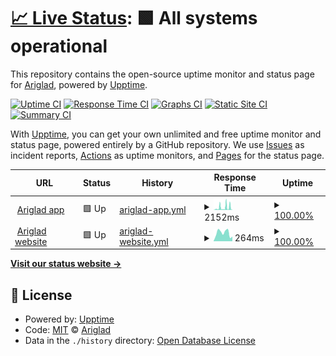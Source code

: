 # [📈 Live Status](https://Ariglad.github.io/status_page): <!--live status--> **🟩 All systems operational**

This repository contains the open-source uptime monitor and status page for [Ariglad](https://Ariglad.github.io/status_page), powered by [Upptime](https://github.com/upptime/upptime).

[![Uptime CI](https://github.com/Ariglad/status_page/workflows/Uptime%20CI/badge.svg)](https://github.com/upptime/upptime/actions?query=workflow%3A%22Uptime+CI%22)
[![Response Time CI](https://github.com/Ariglad/status_page/workflows/Response%20Time%20CI/badge.svg)](https://github.com/upptime/upptime/actions?query=workflow%3A%22Response+Time+CI%22)
[![Graphs CI](https://github.com/Ariglad/status_page/workflows/Graphs%20CI/badge.svg)](https://github.com/upptime/upptime/actions?query=workflow%3A%22Graphs+CI%22)
[![Static Site CI](https://github.com/Ariglad/status_page/workflows/Static%20Site%20CI/badge.svg)](https://github.com/upptime/upptime/actions?query=workflow%3A%22Static+Site+CI%22)
[![Summary CI](https://github.com/Ariglad/status_page/workflows/Summary%20CI/badge.svg)](https://github.com/upptime/upptime/actions?query=workflow%3A%22Summary+CI%22)

With [Upptime](https://upptime.js.org), you can get your own unlimited and free uptime monitor and status page, powered entirely by a GitHub repository. We use [Issues](https://github.com/Ariglad/status_page/issues) as incident reports, [Actions](https://github.com/Ariglad/status_page/actions) as uptime monitors, and [Pages](https://Ariglad.github.io/status_page) for the status page.

<!--start: status pages-->
<!-- This summary is generated by Upptime (https://github.com/upptime/upptime) -->
<!-- Do not edit this manually, your changes will be overwritten -->
<!-- prettier-ignore -->
| URL | Status | History | Response Time | Uptime |
| --- | ------ | ------- | ------------- | ------ |
| <img alt="" src="https://favicons.githubusercontent.com/app.ariglad.com" height="13"> [Ariglad app](https://app.ariglad.com) | 🟩 Up | [ariglad-app.yml](https://github.com/Ariglad/status_page/commits/HEAD/history/ariglad-app.yml) | <details><summary><img alt="Response time graph" src="./graphs/ariglad-app/response-time-week.png" height="20"> 2152ms</summary><br><a href="https://Ariglad.github.io/status_page/history/ariglad-app"><img alt="Response time 636" src="https://img.shields.io/endpoint?url=https%3A%2F%2Fraw.githubusercontent.com%2FAriglad%2Fstatus_page%2FHEAD%2Fapi%2Fariglad-app%2Fresponse-time.json"></a><br><a href="https://Ariglad.github.io/status_page/history/ariglad-app"><img alt="24-hour response time 235" src="https://img.shields.io/endpoint?url=https%3A%2F%2Fraw.githubusercontent.com%2FAriglad%2Fstatus_page%2FHEAD%2Fapi%2Fariglad-app%2Fresponse-time-day.json"></a><br><a href="https://Ariglad.github.io/status_page/history/ariglad-app"><img alt="7-day response time 2152" src="https://img.shields.io/endpoint?url=https%3A%2F%2Fraw.githubusercontent.com%2FAriglad%2Fstatus_page%2FHEAD%2Fapi%2Fariglad-app%2Fresponse-time-week.json"></a><br><a href="https://Ariglad.github.io/status_page/history/ariglad-app"><img alt="30-day response time 1106" src="https://img.shields.io/endpoint?url=https%3A%2F%2Fraw.githubusercontent.com%2FAriglad%2Fstatus_page%2FHEAD%2Fapi%2Fariglad-app%2Fresponse-time-month.json"></a><br><a href="https://Ariglad.github.io/status_page/history/ariglad-app"><img alt="1-year response time 636" src="https://img.shields.io/endpoint?url=https%3A%2F%2Fraw.githubusercontent.com%2FAriglad%2Fstatus_page%2FHEAD%2Fapi%2Fariglad-app%2Fresponse-time-year.json"></a></details> | <details><summary><a href="https://Ariglad.github.io/status_page/history/ariglad-app">100.00%</a></summary><a href="https://Ariglad.github.io/status_page/history/ariglad-app"><img alt="All-time uptime 100.00%" src="https://img.shields.io/endpoint?url=https%3A%2F%2Fraw.githubusercontent.com%2FAriglad%2Fstatus_page%2FHEAD%2Fapi%2Fariglad-app%2Fuptime.json"></a><br><a href="https://Ariglad.github.io/status_page/history/ariglad-app"><img alt="24-hour uptime 100.00%" src="https://img.shields.io/endpoint?url=https%3A%2F%2Fraw.githubusercontent.com%2FAriglad%2Fstatus_page%2FHEAD%2Fapi%2Fariglad-app%2Fuptime-day.json"></a><br><a href="https://Ariglad.github.io/status_page/history/ariglad-app"><img alt="7-day uptime 100.00%" src="https://img.shields.io/endpoint?url=https%3A%2F%2Fraw.githubusercontent.com%2FAriglad%2Fstatus_page%2FHEAD%2Fapi%2Fariglad-app%2Fuptime-week.json"></a><br><a href="https://Ariglad.github.io/status_page/history/ariglad-app"><img alt="30-day uptime 100.00%" src="https://img.shields.io/endpoint?url=https%3A%2F%2Fraw.githubusercontent.com%2FAriglad%2Fstatus_page%2FHEAD%2Fapi%2Fariglad-app%2Fuptime-month.json"></a><br><a href="https://Ariglad.github.io/status_page/history/ariglad-app"><img alt="1-year uptime 100.00%" src="https://img.shields.io/endpoint?url=https%3A%2F%2Fraw.githubusercontent.com%2FAriglad%2Fstatus_page%2FHEAD%2Fapi%2Fariglad-app%2Fuptime-year.json"></a></details>
| <img alt="" src="https://favicons.githubusercontent.com/www.ariglad.com" height="13"> [Ariglad website](https://www.ariglad.com) | 🟩 Up | [ariglad-website.yml](https://github.com/Ariglad/status_page/commits/HEAD/history/ariglad-website.yml) | <details><summary><img alt="Response time graph" src="./graphs/ariglad-website/response-time-week.png" height="20"> 264ms</summary><br><a href="https://Ariglad.github.io/status_page/history/ariglad-website"><img alt="Response time 245" src="https://img.shields.io/endpoint?url=https%3A%2F%2Fraw.githubusercontent.com%2FAriglad%2Fstatus_page%2FHEAD%2Fapi%2Fariglad-website%2Fresponse-time.json"></a><br><a href="https://Ariglad.github.io/status_page/history/ariglad-website"><img alt="24-hour response time 229" src="https://img.shields.io/endpoint?url=https%3A%2F%2Fraw.githubusercontent.com%2FAriglad%2Fstatus_page%2FHEAD%2Fapi%2Fariglad-website%2Fresponse-time-day.json"></a><br><a href="https://Ariglad.github.io/status_page/history/ariglad-website"><img alt="7-day response time 264" src="https://img.shields.io/endpoint?url=https%3A%2F%2Fraw.githubusercontent.com%2FAriglad%2Fstatus_page%2FHEAD%2Fapi%2Fariglad-website%2Fresponse-time-week.json"></a><br><a href="https://Ariglad.github.io/status_page/history/ariglad-website"><img alt="30-day response time 247" src="https://img.shields.io/endpoint?url=https%3A%2F%2Fraw.githubusercontent.com%2FAriglad%2Fstatus_page%2FHEAD%2Fapi%2Fariglad-website%2Fresponse-time-month.json"></a><br><a href="https://Ariglad.github.io/status_page/history/ariglad-website"><img alt="1-year response time 245" src="https://img.shields.io/endpoint?url=https%3A%2F%2Fraw.githubusercontent.com%2FAriglad%2Fstatus_page%2FHEAD%2Fapi%2Fariglad-website%2Fresponse-time-year.json"></a></details> | <details><summary><a href="https://Ariglad.github.io/status_page/history/ariglad-website">100.00%</a></summary><a href="https://Ariglad.github.io/status_page/history/ariglad-website"><img alt="All-time uptime 100.00%" src="https://img.shields.io/endpoint?url=https%3A%2F%2Fraw.githubusercontent.com%2FAriglad%2Fstatus_page%2FHEAD%2Fapi%2Fariglad-website%2Fuptime.json"></a><br><a href="https://Ariglad.github.io/status_page/history/ariglad-website"><img alt="24-hour uptime 100.00%" src="https://img.shields.io/endpoint?url=https%3A%2F%2Fraw.githubusercontent.com%2FAriglad%2Fstatus_page%2FHEAD%2Fapi%2Fariglad-website%2Fuptime-day.json"></a><br><a href="https://Ariglad.github.io/status_page/history/ariglad-website"><img alt="7-day uptime 100.00%" src="https://img.shields.io/endpoint?url=https%3A%2F%2Fraw.githubusercontent.com%2FAriglad%2Fstatus_page%2FHEAD%2Fapi%2Fariglad-website%2Fuptime-week.json"></a><br><a href="https://Ariglad.github.io/status_page/history/ariglad-website"><img alt="30-day uptime 100.00%" src="https://img.shields.io/endpoint?url=https%3A%2F%2Fraw.githubusercontent.com%2FAriglad%2Fstatus_page%2FHEAD%2Fapi%2Fariglad-website%2Fuptime-month.json"></a><br><a href="https://Ariglad.github.io/status_page/history/ariglad-website"><img alt="1-year uptime 100.00%" src="https://img.shields.io/endpoint?url=https%3A%2F%2Fraw.githubusercontent.com%2FAriglad%2Fstatus_page%2FHEAD%2Fapi%2Fariglad-website%2Fuptime-year.json"></a></details>

<!--end: status pages-->

[**Visit our status website →**](https://Ariglad.github.io/status_page)

## 📄 License

- Powered by: [Upptime](https://github.com/upptime/upptime)
- Code: [MIT](./LICENSE) © [Ariglad](https://Ariglad.github.io/status_page)
- Data in the `./history` directory: [Open Database License](https://opendatacommons.org/licenses/odbl/1-0/)
